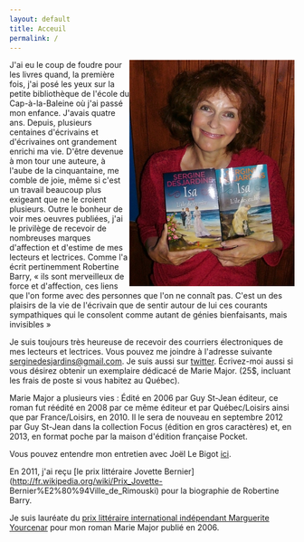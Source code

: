 ```yaml
---
layout: default
title: Acceuil
permalink: /
---
```


<img style='float:right;' src='images/2isa2-small.jpg' alt='photo'>

J'ai eu le coup de foudre pour les livres quand, la première fois, j'ai posé
les yeux sur la petite bibliothèque de l'école du Cap-à-la-Baleine où j'ai passé
mon enfance. J'avais quatre ans. Depuis, plusieurs centaines d'écrivains et
d'écrivaines ont grandement enrichi ma vie. D'être devenue à mon tour une
auteure, à l'aube de la cinquantaine, me comble de joie, même si c'est un
travail beaucoup plus exigeant que ne le croient plusieurs. Outre le bonheur de
voir mes oeuvres publiées, j'ai le privilège de recevoir de nombreuses marques
d'affection et d'estime de mes lecteurs et lectrices. Comme l'a écrit
pertinemment Robertine Barry, « ils sont merveilleux de force et d'affection,
ces liens que l'on forme avec des personnes que l'on ne connaît pas. C'est un
des plaisirs de la vie de l'écrivain que de sentir autour de lui ces courants
sympathiques qui le consolent comme autant de génies bienfaisants, mais
invisibles »

Je suis toujours très heureuse de recevoir des courriers électroniques de mes
lecteurs et lectrices. Vous pouvez me joindre à l'adresse suivante
[serginedesjardins@gmail.com](mailto:serginedesjardins@gmail.com). Je suis
aussi sur [twitter](http://twitter.com/sergine54). Écrivez-moi aussi si vous
désirez obtenir un exemplaire dédicacé de Marie Major. (25$, incluant les frais
de poste si vous habitez au Québec).

Marie Major a plusieurs vies : Édité en 2006 par Guy St-Jean éditeur, ce
roman fut réédité en 2008 par ce même éditeur et par Québec/Loisirs ainsi que
par France/Loisirs, en 2010. Il le sera de nouveau en septembre 2012 par Guy
St-Jean dans la collection Focus (édition en gros caractères) et, en 2013, en
format poche par la maison d'édition française Pocket.

Vous pouvez entendre mon entretien avec Joël Le Bigot
[ici](http://www.radio-canada.ca/emissions/samedi_dimanche/2009-2010/chronique.asp?idChronique=110578).

En 2011, j'ai reçu [le prix littéraire Jovette
Bernier](http://fr.wikipedia.org/wiki/Prix_Jovette-
Bernier%E2%80%94Ville_de_Rimouski) pour la biographie de Robertine Barry.

Je suis lauréate du [prix littéraire international indépendant Marguerite
Yourcenar](http://www.punctumliteraryagency.eu/#!prix-fr/cczd) pour mon roman
Marie Major publié en 2006.

